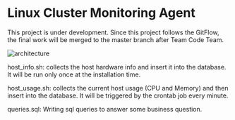 # Linux Cluster Monitoring Agent
This project is under development. Since this project follows the GitFlow, the final work will be merged to the master branch after Team Code Team.

![architecture](./assets/architecture.jpg)

host_info.sh: collects the host hardware info and insert it into the database. It will be run only once at the installation time.

host_usage.sh: collects the current host usage (CPU and Memory) and then insert into the database. It will be triggered by the crontab job every minute.

queries.sql: Writing sql queries to answer some business question.